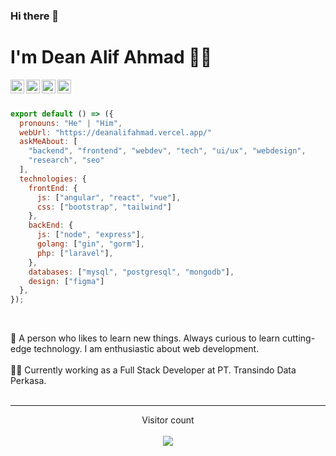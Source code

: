 ### Hi there 👋
# I'm Dean Alif Ahmad 👨‍💻

<a href="https://www.linkedin.com/in/dean-alif-ahmad-bb6a9a1aa/">
  <img align="left" alt="Darshan's Linkdein" width="22px" src="https://cdn.jsdelivr.net/npm/simple-icons@v3/icons/linkedin.svg" />
</a>
<a href="https://dribbble.com/deanalifahmad">
  <img align="left" alt="Darshan's Twitter" width="22px" src="https://cdn.jsdelivr.net/npm/simple-icons@v3/icons/dribbble.svg" />
</a>
<a href="https://www.instagram.com/deanalifahmad/">
  <img align="left" alt="Darshan's Github" width="22px" src="https://cdn.jsdelivr.net/npm/simple-icons@v3/icons/instagram.svg" />
</a>
<a href="https://github.com/deanalifahmad25">
  <img align="left" alt="Darshan's Medium" width="22px" src="https://cdn.jsdelivr.net/npm/simple-icons@v3/icons/github.svg" />
</a>

<br />
<br />

```js
export default () => ({
  pronouns: "He" | "Him",
  webUrl: "https://deanalifahmad.vercel.app/"
  askMeAbout: [
    "backend", "frontend", "webdev", "tech", "ui/ux", "webdesign", 
    "research", "seo"
  ],
  technologies: {
    frontEnd: {
      js: ["angular", "react", "vue"],
      css: ["bootstrap", "tailwind"]
    },
    backEnd: {
      js: ["node", "express"],
      golang: ["gin", "gorm"],
      php: ["laravel"],
    },
    databases: ["mysql", "postgresql", "mongodb"],
    design: ["figma"]
  },
});
```

<br />

🧐 A person who likes to learn new things. Always curious to learn cutting-edge technology. I am enthusiastic about web development.
<br />
<br />
👨‍💻 Currently working as a Full Stack Developer at PT. Transindo Data Perkasa.
<br />
<br />

---

<p align="center"> 
  Visitor count<br><br>
  <img src="https://profile-counter.glitch.me/deanalifahmad25/count.svg" />
</p>
